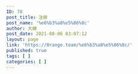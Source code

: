 ```yaml
---
ID: 78
post_title: 注册
post_name: '%e6%b3%a8%e5%86%8c'
author: 大蝉
post_date: 2021-08-06 03:07:12
layout: page
link: 'https://0range.team/%e6%b3%a8%e5%86%8c/'
published: true
tags: [ ]
categories: [ ]
---
```

